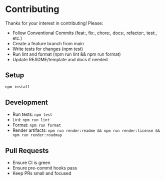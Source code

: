 # Contributing

Thanks for your interest in contributing! Please:

- Follow Conventional Commits (feat:, fix:, chore:, docs:, refactor:, test:, etc.)
- Create a feature branch from main
- Write tests for changes (npm test)
- Run lint and format (npm run lint && npm run format)
- Update README/template and docs if needed

## Setup

```bash
npm install
```

## Development

- Run tests: `npm test`
- Lint: `npm run lint`
- Format: `npm run format`
- Render artifacts: `npm run render:readme && npm run render:license && npm run render:roadmap`

## Pull Requests

- Ensure CI is green
- Ensure pre-commit hooks pass
- Keep PRs small and focused
